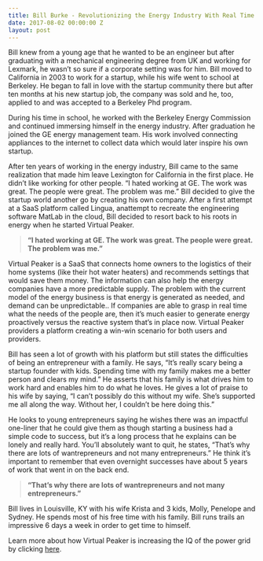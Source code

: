 ```yaml
---
title: Bill Burke - Revolutionizing the Energy Industry With Real Time Data
date: 2017-08-02 00:00:00 Z
layout: post
---
```

 
<p>Bill knew from a young age that he wanted to be an engineer but after graduating with a mechanical engineering degree from UK and working for Lexmark, he wasn&rsquo;t so sure if a corporate setting was for him. Bill moved to California in 2003 to work for a startup, while his wife went to school at Berkeley. He began to fall in love with the startup community there but after ten months at his new startup job, the company was sold and he, too, applied to and was accepted to a Berkeley Phd program.<br/></p><p>During his time in school, he worked with the Berkeley Energy Commission and continued immersing himself in the energy industry. After graduation he joined the GE energy management team. His work involved connecting appliances to the internet to collect data which would later inspire his own startup. </p><p>After ten years of working in the energy industry, Bill came to the same realization that made him leave Lexington for California in the first place. He didn’t like working for other people. “I hated working at GE. The work was great. The people were great. The problem was me.” Bill decided to give the startup world another go by creating his own company. After a first attempt at a SaaS platform called Lingua, anattempt to recreate the engineering software MatLab in the cloud, Bill decided to resort back to his roots in energy when he started Virtual Peaker. </p><blockquote><p><b> “I hated working at GE. The work was great. The people were great. The problem was me.”</b></p></blockquote><p>Virtual Peaker is a SaaS that connects home owners to the logistics of their home systems (like their hot water heaters) and recommends settings that would save them money. The information can also help the energy companies have a more predictable supply. The problem with the current model of the energy business is that energy is generated as needed, and demand can be unpredictable.. If companies are able to grasp in real time what the needs of the people are, then it&rsquo;s much easier to generate energy proactively versus the reactive system that’s in place now. Virtual Peaker providers a platform creating a win-win scenario for both users and providers. </p><p>Bill has seen a lot of growth with his platform but still states the difficulties of being an entrepreneur with a family. He says, “It’s really scary being a startup founder with kids. Spending time with my family makes me a better person and clears my mind.” He asserts that his family is what drives him to work hard and enables him to do what he loves. He gives a lot of praise to his wife by saying, “I can’t possibly do this without my wife. She’s supported me all along the way. Without her, I couldn’t be here doing this.” </p><p>He looks to young entrepreneurs saying he wishes there was an impactful one-liner that he could give them as though starting a business had a simple code to success, but it&rsquo;s a long process that he explains can be lonely and really hard. You’ll absolutely want to quit, he states, “That’s why there are lots of wantrepreneurs and not many entrepreneurs.” He think it’s important to remember that even overnight successes have about 5 years of work that went in on the back end.</p><blockquote><p><b>“That’s why there are lots of wantrepreneurs and not many entrepreneurs.”</b></p></blockquote><p>Bill lives in Louisville, KY with his wife Krista and 3 kids, Molly, Penelope and Sydney. He spends most of his free time with his family. Bill runs trails an impressive 6 days a week in order to get time to himself. </p><p>Learn more about how Virtual Peaker is increasing the IQ of the power grid by clicking <a href="http://www.virtualpeaker.io/" target="_blank">here</a>.<br/></p>
